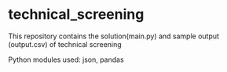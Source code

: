 # technical_screening

This repository contains the solution(main.py) and sample output (output.csv) of technical screening 

Python modules used: json, pandas
